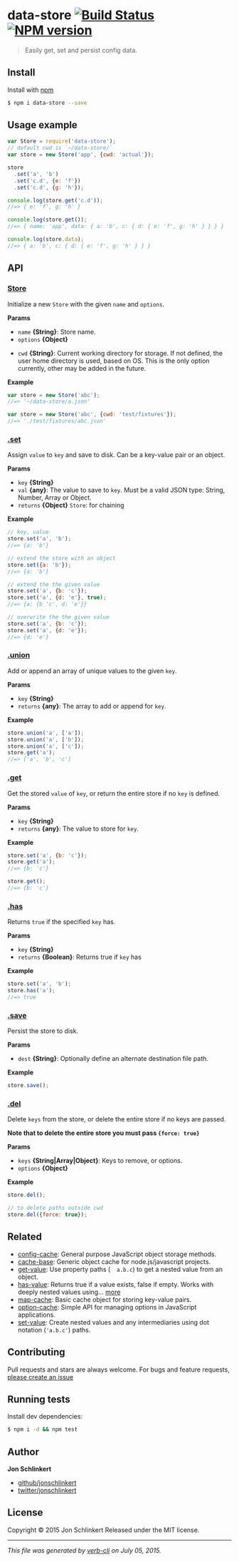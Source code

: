 # data-store  [![Build Status](https://travis-ci.org/jonschlinkert/data-store.svg)](https://travis-ci.org/jonschlinkert/data-store)  [![NPM version](https://badge.fury.io/js/data-store.svg)](http://badge.fury.io/js/data-store)

> Easily get, set and persist config data.

## Install

Install with [npm](https://www.npmjs.com/)

```sh
$ npm i data-store --save
```

## Usage example

```js
var Store = require('data-store');
// default cwd is `~/data-store/`
var store = new Store('app', {cwd: 'actual'});

store
  .set('a', 'b')
  .set('c.d', {e: 'f'})
  .set('c.d', {g: 'h'});

console.log(store.get('c.d'));
//=> { e: 'f', g: 'h' }

console.log(store.get());
//=> { name: 'app', data: { a: 'b', c: { d: { e: 'f', g: 'h' } } } }

console.log(store.data);
//=> { a: 'b', c: { d: { e: 'f', g: 'h' } } }
```

## API

### [Store](index.js#L53)

Initialize a new `Store` with the given `name` and `options`.

**Params**

* `name` **{String}**: Store name.
* `options` **{Object}**

- `cwd` **{String}**: Current working directory for storage. If not defined, the user home directory is used, based on OS. This is the only option currently, other may be added in the future.

**Example**

```js
var store = new Store('abc');
//=> '~/data-store/a.json'

var store = new Store('abc', {cwd: 'test/fixtures'});
//=> './test/fixtures/abc.json'
```

### [.set](index.js#L98)

Assign `value` to `key` and save to disk. Can be a key-value pair or an object.

**Params**

* `key` **{String}**
* `val` **{any}**: The value to save to `key`. Must be a valid JSON type: String, Number, Array or Object.
* `returns` **{Object}** `Store`: for chaining

**Example**

```js
// key, value
store.set('a', 'b');
//=> {a: 'b'}

// extend the store with an object
store.set({a: 'b'});
//=> {a: 'b'}

// extend the the given value
store.set('a', {b: 'c'});
store.set('a', {d: 'e'}, true);
//=> {a: {b 'c', d: 'e'}}

// overwrite the the given value
store.set('a', {b: 'c'});
store.set('a', {d: 'e'});
//=> {d: 'e'}
```

### [.union](index.js#L137)

Add or append an array of unique values to the given `key`.

**Params**

* `key` **{String}**
* `returns` **{any}**: The array to add or append for `key`.

**Example**

```js
store.union('a', ['a']);
store.union('a', ['b']);
store.union('a', ['c']);
store.get('a');
//=> ['a', 'b', 'c']
```

### [.get](index.js#L161)

Get the stored `value` of `key`, or return the entire store if no `key` is defined.

**Params**

* `key` **{String}**
* `returns` **{any}**: The value to store for `key`.

**Example**

```js
store.set('a', {b: 'c'});
store.get('a');
//=> {b: 'c'}

store.get();
//=> {b: 'c'}
```

### [.has](index.js#L182)

Returns `true` if the specified `key` has.

**Params**

* `key` **{String}**
* `returns` **{Boolean}**: Returns true if `key` has

**Example**

```js
store.set('a', 'b');
store.has('a');
//=> true
```

### [.save](index.js#L199)

Persist the store to disk.

**Params**

* `dest` **{String}**: Optionally define an alternate destination file path.

**Example**

```js
store.save();
```

### [.del](index.js#L221)

Delete `keys` from the store, or delete the entire store if no keys are passed.

**Note that to delete the entire store you must pass `{force: true}`**

**Params**

* `keys` **{String|Array|Object}**: Keys to remove, or options.
* `options` **{Object}**

**Example**

```js
store.del();

// to delete paths outside cwd
store.del({force: true});
```

## Related

* [config-cache](https://github.com/jonschlinkert/config-cache): General purpose JavaScript object storage methods.
* [cache-base](https://github.com/jonschlinkert/cache-base): Generic object cache for node.js/javascript projects.
* [get-value](https://github.com/jonschlinkert/get-value): Use property paths (`  a.b.c`) to get a nested value from an object.
* [has-value](https://github.com/jonschlinkert/has-value): Returns true if a value exists, false if empty. Works with deeply nested values using… [more](https://github.com/jonschlinkert/has-value)
* [map-cache](https://github.com/jonschlinkert/map-cache): Basic cache object for storing key-value pairs.
* [option-cache](https://github.com/jonschlinkert/option-cache): Simple API for managing options in JavaScript applications.
* [set-value](https://github.com/jonschlinkert/set-value): Create nested values and any intermediaries using dot notation (`'a.b.c'`) paths.

## Contributing

Pull requests and stars are always welcome. For bugs and feature requests, [please create an issue](https://github.com/jonschlinkert/data-store/issues/new)

## Running tests

Install dev dependencies:

```sh
$ npm i -d && npm test
```

## Author

**Jon Schlinkert**

+ [github/jonschlinkert](https://github.com/jonschlinkert)
+ [twitter/jonschlinkert](http://twitter.com/jonschlinkert)

## License

Copyright © 2015 Jon Schlinkert
Released under the MIT license.

***

_This file was generated by [verb-cli](https://github.com/assemble/verb-cli) on July 05, 2015._

<!-- deps: mocha should -->